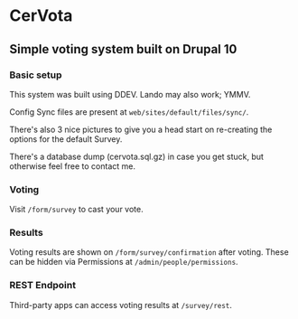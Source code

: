 # CerVota
## Simple voting system built on Drupal 10

### Basic setup
This system was built using DDEV. Lando may also work; YMMV.

Config Sync files are present at `web/sites/default/files/sync/`.

There's also 3 nice pictures to give you a head start on re-creating the options for the default Survey.

There's a database dump (cervota.sql.gz) in case you get stuck, but otherwise feel free to contact me.

### Voting
Visit `/form/survey` to cast your vote.

### Results
Voting results are shown on `/form/survey/confirmation` after voting. These can be hidden via Permissions at `/admin/people/permissions`.

### REST Endpoint
Third-party apps can access voting results at `/survey/rest`.
